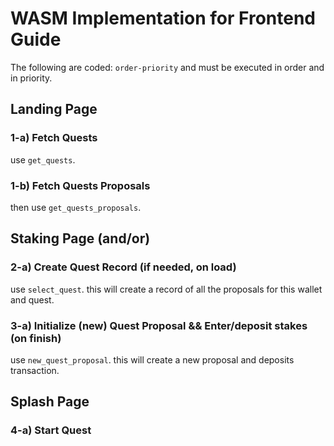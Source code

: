 # WASM Implementation for Frontend Guide

The following are coded: `order-priority` and must be executed in order and in priority.


## Landing Page
### 1-a) Fetch Quests
use `get_quests`.

### 1-b) Fetch Quests Proposals
then use `get_quests_proposals`.


## Staking Page (and/or)
### 2-a) Create Quest Record (if needed, on load)
use `select_quest`. this will create a record of all the proposals for this wallet and quest.

### 3-a) Initialize (new) Quest Proposal && Enter/deposit stakes (on finish)
use `new_quest_proposal`. this will create a new proposal and deposits transaction.


## Splash Page
### 4-a) Start Quest

